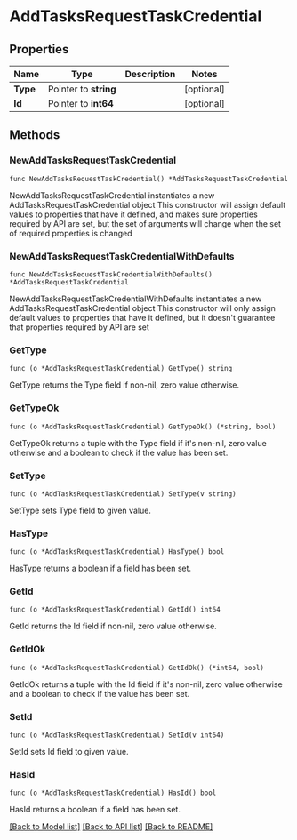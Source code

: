 # AddTasksRequestTaskCredential

## Properties

Name | Type | Description | Notes
------------ | ------------- | ------------- | -------------
**Type** | Pointer to **string** |  | [optional] 
**Id** | Pointer to **int64** |  | [optional] 

## Methods

### NewAddTasksRequestTaskCredential

`func NewAddTasksRequestTaskCredential() *AddTasksRequestTaskCredential`

NewAddTasksRequestTaskCredential instantiates a new AddTasksRequestTaskCredential object
This constructor will assign default values to properties that have it defined,
and makes sure properties required by API are set, but the set of arguments
will change when the set of required properties is changed

### NewAddTasksRequestTaskCredentialWithDefaults

`func NewAddTasksRequestTaskCredentialWithDefaults() *AddTasksRequestTaskCredential`

NewAddTasksRequestTaskCredentialWithDefaults instantiates a new AddTasksRequestTaskCredential object
This constructor will only assign default values to properties that have it defined,
but it doesn't guarantee that properties required by API are set

### GetType

`func (o *AddTasksRequestTaskCredential) GetType() string`

GetType returns the Type field if non-nil, zero value otherwise.

### GetTypeOk

`func (o *AddTasksRequestTaskCredential) GetTypeOk() (*string, bool)`

GetTypeOk returns a tuple with the Type field if it's non-nil, zero value otherwise
and a boolean to check if the value has been set.

### SetType

`func (o *AddTasksRequestTaskCredential) SetType(v string)`

SetType sets Type field to given value.

### HasType

`func (o *AddTasksRequestTaskCredential) HasType() bool`

HasType returns a boolean if a field has been set.

### GetId

`func (o *AddTasksRequestTaskCredential) GetId() int64`

GetId returns the Id field if non-nil, zero value otherwise.

### GetIdOk

`func (o *AddTasksRequestTaskCredential) GetIdOk() (*int64, bool)`

GetIdOk returns a tuple with the Id field if it's non-nil, zero value otherwise
and a boolean to check if the value has been set.

### SetId

`func (o *AddTasksRequestTaskCredential) SetId(v int64)`

SetId sets Id field to given value.

### HasId

`func (o *AddTasksRequestTaskCredential) HasId() bool`

HasId returns a boolean if a field has been set.


[[Back to Model list]](../README.md#documentation-for-models) [[Back to API list]](../README.md#documentation-for-api-endpoints) [[Back to README]](../README.md)


